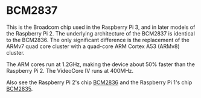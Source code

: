 # BCM2837

This is the Broadcom chip used in the Raspberry Pi 3, and in later models of the Raspberry Pi 2. The underlying architecture of the BCM2837 is identical to the BCM2836. The only significant difference is the replacement of the ARMv7 quad core cluster with a quad-core ARM Cortex A53 (ARMv8) cluster.

The ARM cores run at 1.2GHz, making the device about 50% faster than the Raspberry Pi 2. The VideoCore IV runs at 400MHz.

Also see the Raspberry Pi 2's chip [BCM2836](/hardware/raspberrypi/bcm2836) and the Raspberry Pi 1's chip [BCM2835](/hardware/raspberrypi/bcm2835).
